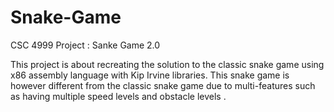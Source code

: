 # Snake-Game
CSC 4999 Project : Sanke Game 2.0

This project is about recreating the solution to the classic snake game using x86 assembly language with Kip Irvine libraries.
This snake game is however different from the classic snake game due to multi-features such as having multiple speed levels and obstacle levels .

